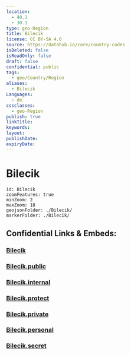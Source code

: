 ```yaml
---
location:
  - 40.1
  - 30.1
type: geo-Region
title: Bilecik
license: CC BY-SA 4.0
source: https://datahub.io/core/country-codes
isDeleted: false
isReadOnly: false
draft: false
confidential: public
tags:
  - geo/Country/Region
aliases:
  - Bilecik
Languages:
  - de
cssclasses:
  - geo-Region
publish: true
linkTitle:
keywords:
layout:
publishDate:
expiryDate:
---
```


# Bilecik

```leaflet
id: Bilecik
zoomFeatures: true 
minZoom: 2 
maxZoom: 18
geojsonFolder: ./Bilecik/
markerFolder: ./Bilecik/
```


## Confidential Links & Embeds: 

### [Bilecik](/_Standards/Earth/Continent/Europe/Europe~East/Turkey/Provinces~Turkey/Bilecik.md) 

### [Bilecik.public](/_public/Earth/Continent/Europe/Europe~East/Turkey/Provinces~Turkey/Bilecik.public.md) 

### [Bilecik.internal](/_internal/Earth/Continent/Europe/Europe~East/Turkey/Provinces~Turkey/Bilecik.internal.md) 

### [Bilecik.protect](/_protect/Earth/Continent/Europe/Europe~East/Turkey/Provinces~Turkey/Bilecik.protect.md) 

### [Bilecik.private](/_private/Earth/Continent/Europe/Europe~East/Turkey/Provinces~Turkey/Bilecik.private.md) 

### [Bilecik.personal](/_personal/Earth/Continent/Europe/Europe~East/Turkey/Provinces~Turkey/Bilecik.personal.md) 

### [Bilecik.secret](/_secret/Earth/Continent/Europe/Europe~East/Turkey/Provinces~Turkey/Bilecik.secret.md)

